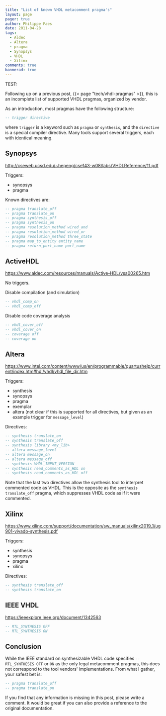 ```yaml
---
title: "List of known VHDL metacomment pragma's"
layout: page 
pager: true
author: Philippe Faes
date: 2011-04-28
tags: 
  - Aldec
  - Altera
  - pragma
  - Synopsys
  - VHDL
  - Xilinx
comments: true
bannerad: true
---
```


TEST: 

Following up on a previous post, {{< page "tech/vhdl-pragmas" >}}, this is an incomplete list of supported VHDL pragmas, organized by vendor.

As an introduction, most pragmas have the following structure:

```vhdl
-- trigger directive
```

where `trigger` is a keyword such as `pragma` or `synthesis`, and the `directive` is a special compiler directive.
Many tools support several triggers, each with identical meaning.

## Synopsys

<http://cseweb.ucsd.edu/~hepeng/cse143-w08/labs/VHDLReference/11.pdf>

Triggers:

* synopsys
* pragma

Known directives are:

```vhdl
-- pragma translate_off
-- pragma translate_on
-- pragma synthesis_off
-- pragma synthesis_on
-- pragma resolution_method wired_and
-- pragma resolution_method wired_or
-- pragma resolution_method three_state 
-- pragma map_to_entity entity_name
-- pragma return_port_name port_name
```

## ActiveHDL

<https://www.aldec.com/resources/manuals/Active-HDL/vsa00265.htm> 

No triggers.

Disable compilation (and simulation)

```vhdl
-- vhdl_comp_on
-- vhdl_comp_off
```

Disable code coverage analysis

```vhdl
-- vhdl_cover_off
-- vhdl_cover_on
-- coverage off
-- coverage on
```

## Altera

<https://www.intel.com/content/www/us/en/programmable/quartushelp/current/index.htm#hdl/vhdl/vhdl_file_dir.htm> 

Triggers:

* synthesis
* synopsys
* pragma
* exemplar
* altera  (not clear if this is supported for all directives, but given as an example trigger for `message_level`)


Directives:

```vhdl
-- synthesis translate_on
-- synthesis translate_off
-- synthesis library <my_lib>
-- altera message_level
-- altera message_on
-- altera message_off
-- synthesis VHDL_INPUT_VERSION
-- synthesis read_comments_as_HDL on
-- synthesis read_comments_as_HDL off
```

Note that the last two directives allow the synthesis tool to interpret commented code as VHDL. This is the opposite as the `synthesis translate_off` pragma, which suppresses VHDL code as if it were commented.

## Xilinx

<https://www.xilinx.com/support/documentation/sw_manuals/xilinx2019_1/ug901-vivado-synthesis.pdf> 

Triggers:

* synthesis
* synopsys
* pragma
* xilinx

Directives:

```vhdl
-- synthesis translate_off
-- synthesis translate_on
```

## IEEE VHDL

<https://ieeexplore.ieee.org/document/1342563>

```vhdl
-- RTL_SYNTHESIS OFF
-- RTL_SYNTHESIS ON
```

## Conclusion

While the IEEE standard on synthesizable VHDL code specifies `-- RTL_SYNTHESIS OFF` or `ON` as the only legal metacomment pragmas, this does not correspond to the tool vendors' implementations. From what I gather, your safest bet is:

```vhdl
-- pragma translate_off
-- pragma translate_on
```

If you find that any information is missing in this post, please write a comment. It would be great if you can also provide a reference to the original documentation.

